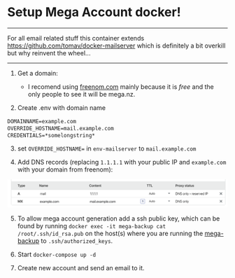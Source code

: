 # Setup Mega Account docker!
____
For all email related stuff this container extends https://github.com/tomav/docker-mailserver which is definitely a bit overkill but why reinvent the wheel...
____

1. Get a domain:
    - I recomend using [freenom.com](https://www.freenom.com/en/index.html?lang=en) mainly because it is _free_ and the only people to see it will be mega.nz.

2. Create .env with domain name
```
DOMAINNAME=example.com
OVERRIDE_HOSTNAME=mail.example.com
CREDENTIALS=*somelongstring*
```

3. set `OVERRIDE_HOSTNAME=` in `env-mailserver` to `mail.example.com`


4. Add DNS records (replacing `1.1.1.1` with your public IP and `example.com` with your domain from freenom):

![cloudflare](images/cloudflare.png)

5. To allow mega account generation add a ssh public key, which can be found by running `docker exec -it mega-backup cat /root/.ssh/id_rsa.pub` on the host(s) where you are running the [mega-backup](https://github.com/maxisme/mega-backup) to `.ssh/authorized_keys`.

6. Start `docker-compose up -d`

7. Create new account and send an email to it.